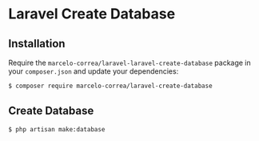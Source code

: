 # Laravel Create Database
## Installation
Require the `marcelo-correa/laravel-laravel-create-database` package in your `composer.json` and update your dependencies:
```sh
$ composer require marcelo-correa/laravel-create-database
```
## Create Database
```sh
$ php artisan make:database
```

